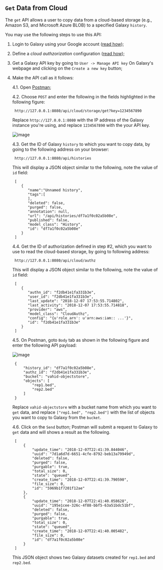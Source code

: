 ## `Get` Data from Cloud 

The `get` API allows a user to copy data from a cloud-based storage (e.g., Amazon S3, and Microsoft Azure BLOB)
to a specified Galaxy `history`. 

You may use the following steps to use this API:

1. Login to Galaxy using your Google account ([read how](/src/authnz/config/oidc/index.md));
2. Define a _cloud authzorization_ configuration ([read how](/src/cloud/authnz/index.md));
3. Get a Galaxy API key by going to `User -> Manage API key` On Galaxy's webpage and clicking on the 
`Create a new key` button;
4. Make the API call as it follows:

    4.1. Open [Postman](https://www.getpostman.com);
    
    4.2. Choose `POST` and enter the following in the fields highlighted in the following figure:
    
        http://127.0.0.1:8080/api/cloud/storage/get?key=1234567890
        
    Replace `http://127.0.0.1:8080` with the IP address of the Galaxy instance you're using, and
    replace `1234567890` with the your API key.
        
    ![image](/src/cloud/storage/get_01.png)
    
    4.3. Get the ID of Galaxy `history` to which you want to copy data, by going to the following
    address on your browser:
    
        http://127.0.0.1:8080/api/histories
        
    This will display a JSON object similar to the following, note the value of `id` field:
    
        [
           {
              "name":"Unnamed history",
              "tags":[
              ],
              "deleted": false,
              "purged": false,
              "annotation": null,
              "url": "/api/histories/df7a1f0c02a5b08e",
              "published": false,
              "model_class": "History",
              "id": "df7a1f0c02a5b08e"
           }
        ]
        
    4.4. Get the ID of authorization defined in step #2, which you want to use to read the 
    cloud-based storage, by going to following address: 
    
        http://127.0.0.1:8080/api/cloud/authz
        
    This will display a JSON object similar to the following, note the value of `id` field:
    
        [
           {
              "authn_id": "f2db41e1fa331b3e",
              "user_id": "f2db41e1fa331b3e",
              "last_update": "2018-12-07 17:53:55.714802",
              "last_activity": "2018-12-07 17:53:55.714818",
              "provider": "aws",
              "model_class": "CloudAuthz",
              "config": "{u'role_arn': u'arn:aws:iam:: ...'}",
              "id": "f2db41e1fa331b3e"
           }
        ]
        
    4.5. On Postman, goto `Body` tab as shown in the following figure and enter the 
    following API payload:
    
    ![image](/src/cloud/storage/get_02.png)
    
        {
            "history_id": "df7a1f0c02a5b08e",
            "authz_id": "f2db41e1fa331b3e",
            "bucket": "vahid-objectstore",
            "objects": [
                "rep1.bed",
                "rep2.bed"
            ]
        }
    
    Replace `vahid-objectstore` with a bucket name from which you want to `get` data,
    and replace `["rep1.bed", "rep2.bed"]` with the list of objects you want to
    copy to Galaxy from the `bucket`.
    
    4.6. Click on the `Send` button; Postman will submit a request to Galaxy to `get` data
    and will shows a result as the following. 
    
        [
            {
                "update_time": "2018-12-07T22:41:39.844046",
                "uuid": "7d1a6d7d-6651-4cfe-8792-beb13a79949d",
                "deleted": false,
                "purged": false,
                "purgable": true,
                "total_size": 0,
                "state": "queued",
                "create_time": "2018-12-07T22:41:39.790590",
                "file_size": 0,
                "id": "5969b1f7201f12ae"
            },
            {
                "update_time": "2018-12-07T22:41:40.058628",
                "uuid": "195e1cee-326c-4f88-bbf5-63a51bdc51bf",
                "deleted": false,
                "purged": false,
                "purgable": true,
                "total_size": 0,
                "state": "queued",
                "create_time": "2018-12-07T22:41:40.005482",
                "file_size": 0,
                "id": "df7a1f0c02a5b08e"
            }
        ]  
    
    This JSON object shows two Galaxy datasets created for `rep1.bed` and `rep2.bed`. 